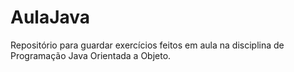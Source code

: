 # AulaJava
Repositório para guardar exercícios feitos em aula na disciplina de Programação Java Orientada a Objeto.
